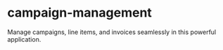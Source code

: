# campaign-management
Manage campaigns, line items, and invoices seamlessly in this powerful application.
